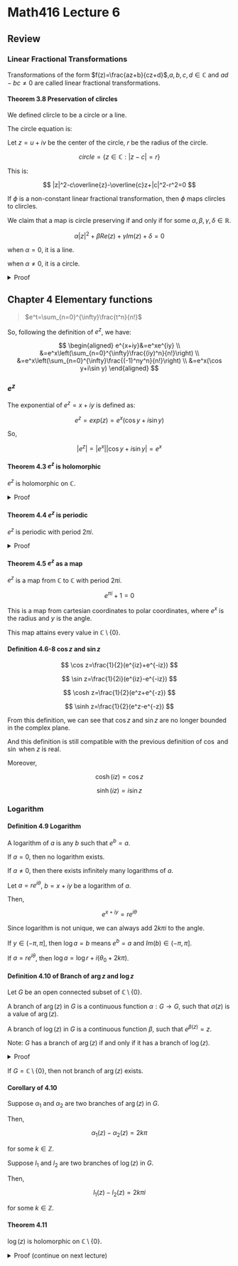 # Math416 Lecture 6

## Review

### Linear Fractional Transformations

Transformations of the form $f(z)=\frac{az+b}{cz+d}$,$a,b,c,d\in\mathbb{C}$ and $ad-bc\neq 0$ are called linear fractional transformations.

#### Theorem 3.8 Preservation of clircles

We defined clircle to be a circle or a line.

The circle equation is:

Let $z=u+iv$ be the center of the circle, $r$ be the radius of the circle.

$$
circle=\{z\in\mathbb{C}:|z-c|=r\}
$$

This is:

$$
|z|^2-c\overline{z}-\overline{c}z+|c|^2-r^2=0
$$

If $\phi$ is a non-constant linear fractional transformation, then $\phi$ maps clircles to clircles.

We claim that a map is circle preserving if and only if for some $\alpha,\beta,\gamma,\delta\in\mathbb{R}$.

$$
\alpha|z|^2+\beta Re(z)+\gamma Im(z)+\delta=0
$$

when $\alpha=0$, it is a line.

when $\alpha\neq 0$, it is a circle.

<details>
<summary>Proof</summary>

Let $w=u+iv=\frac{1}{z}$, so $\frac{1}{w}=\frac{u}{u^2+v^2}-i\frac{v}{u^2+v^2}$.

Then the original equation becomes:

$$
\alpha\left(\frac{u}{u^2+v^2}\right)^2+\beta\left(\frac{u}{u^2+v^2}\right)+\gamma\left(-\frac{v}{u^2+v^2}\right)+\delta=0
$$

Which is in the form of circle equation.

</details>

## Chapter 4 Elementary functions

> $e^t=\sum_{n=0}^{\infty}\frac{t^n}{n!}$

So, following the definition of $e^z$, we have:

$$
\begin{aligned}
e^{x+iy}&=e^xe^{iy} \\
&=e^x\left(\sum_{n=0}^{\infty}\frac{(iy)^n}{n!}\right) \\
&=e^x\left(\sum_{n=0}^{\infty}\frac{(-1)^ny^n}{n!}\right) \\
&=e^x(\cos y+i\sin y)
\end{aligned}
$$

### $e^z$

The exponential of $e^z=x+iy$ is defined as:

$$
e^z=exp(z)=e^x(\cos y+i\sin y)
$$

So,

$$
|e^z|=|e^x||\cos y+i\sin y|=e^x
$$

#### Theorem 4.3 $e^z$ is holomorphic

$e^z$ is holomorphic on $\mathbb{C}$.

<details>
<summary>Proof</summary>

$$
\begin{aligned}
\frac{\partial}{\partial z}e^z&=\frac{1}{2}\left(\frac{\partial}{\partial x}+\frac{i}{\partial y}\right)e^x(\cos y+i\sin y) \\
&=\frac{1}{2}e^x(\cos y+i\sin y)+ie^x(-\sin y+i\cos y) \\
&=0
\end{aligned}
$$

</details>

#### Theorem 4.4 $e^z$ is periodic

$e^z$ is periodic with period $2\pi i$.

<details>
<summary>Proof</summary>

$$
e^{z+2\pi i}=e^z e^{2\pi i}=e^z\cdot 1=e^z
$$

</details>

#### Theorem 4.5 $e^z$ as a map

$e^z$ is a map from $\mathbb{C}$ to $\mathbb{C}$ with period $2\pi i$.

$$
e^{\pi i}+1=0
$$

This is a map from cartesian coordinates to polar coordinates, where $e^x$ is the radius and $y$ is the angle.

This map attains every value in $\mathbb{C}\setminus\{0\}$.

#### Definition 4.6-8 $\cos z$ and $\sin z$

$$
\cos z=\frac{1}{2}(e^{iz}+e^{-iz})
$$

$$
\sin z=\frac{1}{2i}(e^{iz}-e^{-iz})
$$

$$
\cosh z=\frac{1}{2}(e^z+e^{-z})
$$

$$
\sinh z=\frac{1}{2}(e^z-e^{-z})
$$

From this definition, we can see that $\cos z$ and $\sin z$ are no longer bounded in the complex plane.

And this definition is still compatible with the previous definition of $\cos$ and $\sin$ when $z$ is real.

Moreover,

$$
\cosh(iz)=\cos z
$$

$$
\sinh(iz)=i\sin z
$$

### Logarithm

#### Definition 4.9 Logarithm

A logarithm of $a$ is any $b$ such that $e^b=a$.

If $a=0$, then no logarithm exists.

If $a\neq 0$, then there exists infinitely many logarithms of $a$.

Let $a=re^{i\theta}$, $b=x+iy$ be a logarithm of $a$.

Then,

$$
e^{x+iy}=re^{i\theta}
$$

Since logarithm is not unique, we can always add $2k\pi i$ to the angle.

If $y\in(-\pi,\pi]$, then $\log a=b$ means $e^b=a$ and $Im(b)\in(-\pi,\pi]$.

If $a=re^{i\theta}$, then $\log a=\log r+i(\theta_0+2k\pi)$.

#### Definition 4.10 of Branch of $\arg z$ and $\log z$

Let $G$ be an open connected subset of $\mathbb{C}\setminus\{0\}$.

A branch of $\arg(z)$ in $G$ is a continuous function $\alpha:G\to G$, such that $\alpha(z)$ is a value of $\arg(z)$.

A branch of $\log(z)$ in $G$ is a continuous function $\beta$, such that $e^{\beta(z)}=z$.

Note: $G$ has a branch of $\arg(z)$ if and only if it has a branch of $\log(z)$.

<details>
<summary>Proof</summary>

Suppose there exists $\alpha(z)$ such that $\forall z\in G$, $\alpha(z)\in G$, then $l(z)=\ln|z|+i\alpha(z)$ is a branch of $\log(z)$.

Suppose there exists $l(z)$ such that $\forall z\in G$, $l(z)\in G$, then $\alpha(z)=Im(z)$ is a branch of $\arg(z)$.

</details>

If $G=\mathbb{C}\setminus\{0\}$, then  not branch of $\arg(z)$ exists.

#### Corollary of 4.10

Suppose $\alpha_1$ and $\alpha_2$ are two branches of $\arg(z)$ in $G$.

Then,

$$
\alpha_1(z)-\alpha_2(z)=2k\pi
$$

for some $k\in\mathbb{Z}$.


Suppose $l_1$ and $l_2$ are two branches of $\log(z)$ in $G$.

Then,

$$
l_1(z)-l_2(z)=2k\pi i
$$

for some $k\in\mathbb{Z}$.

#### Theorem 4.11

$\log(z)$ is holomorphic on $\mathbb{C}\setminus\{0\}$.

<details>
<summary>Proof (continue on next lecture)</summary>

Method 1: Use polar coordinates. (See in homework)

Method 2: Use the fact that $\log(z)$ is the inverse of $e^z$.

Suppose $h=s+it$, $e^h=e^s(\cos t+i\sin t)$, $e^h-1=e^s(\cos t-1)+i\sin t$. So

$$
\begin{aligned}
\frac{e^h-1}{h}&=\frac{(s+it)e^s(\cos t-1)+i\sin t}{s^2+t^2} \\
&=\frac{e^s(\cos t-1)}{s^2+t^2}+i\frac{\sin t}{s^2+t^2}
\end{aligned}
$$

Continue next time.
</details>